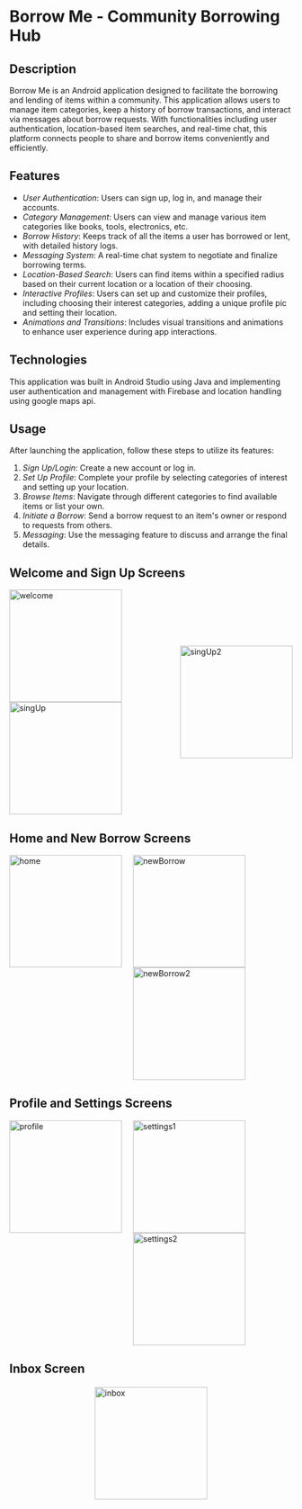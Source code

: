 # Borrow Me - Community Borrowing Hub 

## Description

Borrow Me is an Android application designed to facilitate the borrowing and lending of items within a community. This application allows users to manage item categories, keep a history of borrow transactions, and interact via messages about borrow requests. With functionalities including user authentication, location-based item searches, and real-time chat, this platform connects people to share and borrow items conveniently and efficiently.

## Features

- *User Authentication*: Users can sign up, log in, and manage their accounts.
- *Category Management*: Users can view and manage various item categories like books, tools, electronics, etc.
- *Borrow History*: Keeps track of all the items a user has borrowed or lent, with detailed history logs.
- *Messaging System*: A real-time chat system to negotiate and finalize borrowing terms.
- *Location-Based Search*: Users can find items within a specified radius based on their current location or a location of their choosing.
- *Interactive Profiles*: Users can set up and customize their profiles, including choosing their interest categories, adding a unique profile pic and setting their location.
- *Animations and Transitions*: Includes visual transitions and animations to enhance user experience during app interactions.

## Technologies

This application was built in Android Studio using Java and implementing user authentication and management with Firebase and location handling using google maps api. 

## Usage

After launching the application, follow these steps to utilize its features:

1. *Sign Up/Login*: Create a new account or log in.
2. *Set Up Profile*: Complete your profile by selecting categories of interest and setting up your location.
3. *Browse Items*: Navigate through different categories to find available items or list your own.
4. *Initiate a Borrow*: Send a borrow request to an item's owner or respond to requests from others.
5. *Messaging*: Use the messaging feature to discuss and arrange the final details.


## Welcome and Sign Up Screens
<div style="display: flex; justify-content: space-around; align-items: center; margin-bottom: 20px;">
  <div>
    <img src="https://github.com/NimiB2/BorrowMe/assets/131991393/fa4b5cd5-e3ce-47ac-8464-c7f03cbab357" width="200" alt="welcome" style="margin-right: 20px;">
    <img src="https://github.com/NimiB2/BorrowMe/assets/131991393/adcf7263-f179-45bc-b03b-76a476db49d2" width="200" alt="singUp">
  </div>
  <img src="https://github.com/NimiB2/BorrowMe/assets/131991393/f6f25ee7-a4c0-4757-b3b1-bdbbc9a466ac" width="200" alt="singUp2">
</div>

## Home and New Borrow Screens
<div style="display: flex; justify-content: space-between; margin-bottom: 20px;">
  <img src="https://github.com/NimiB2/BorrowMe/assets/131991393/12cee091-ad2c-4415-ac4c-7da513443b11" width="200" alt="home" style="margin-right: 20px;">
  <div>
    <img src="https://github.com/NimiB2/BorrowMe/assets/131991393/12462f44-1f73-468f-9aa5-fa73b66a0ac9" width="200" alt="newBorrow" style="margin-right: 20px;">
    <img src="https://github.com/NimiB2/BorrowMe/assets/131991393/1aa32b79-f1fb-488b-802c-3c01ad961c81" width="200" alt="newBorrow2">
  </div>
</div>

## Profile and Settings Screens
<div style="display: flex; justify-content: space-between; margin-bottom: 20px;">
  <img src="https://github.com/NimiB2/BorrowMe/assets/131991393/9b28caf5-d968-4eac-a14b-8499e9582c1b" width="200" alt="profile" style="margin-right: 20px;">
  <div>
    <img src="https://github.com/NimiB2/BorrowMe/assets/131991393/009202e2-58d7-4d2f-920f-b3baa1af7c28" width="200" alt="settings1" style="margin-right: 20px;">
    <img src="https://github.com/NimiB2/BorrowMe/assets/131991393/8f96cbff-e333-4995-b2cc-252123aea397" width="200" alt="settings2">
  </div>
</div>

## Inbox Screen
<img src="https://github.com/NimiB2/BorrowMe/assets/131991393/4fbe7cc9-448f-4b84-a226-7de0ac8d25eb" width="200" alt="inbox" style="display: block; margin: 20px auto;">





